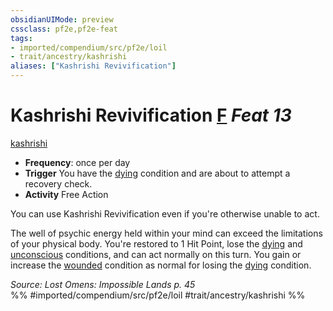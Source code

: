 ```yaml
---
obsidianUIMode: preview
cssclass: pf2e,pf2e-feat
tags:
- imported/compendium/src/pf2e/loil
- trait/ancestry/kashrishi
aliases: ["Kashrishi Revivification"]
---
```

# Kashrishi Revivification  [F](chapter-9-playing-the-game.md#Actions "Free Action") *Feat 13*  
[kashrishi](kashrishi-loil.md)  

- **Frequency**: once per day
- **Trigger** You have the [dying](conditions.md#Dying) condition and are about to attempt a recovery check.
- **Activity** Free Action

You can use Kashrishi Revivification even if you're otherwise unable to act.

The well of psychic energy held within your mind can exceed the limitations of your physical body. You're restored to 1 Hit Point, lose the [dying](conditions.md#Dying) and [unconscious](conditions.md#Unconscious) conditions, and can act normally on this turn. You gain or increase the [wounded](conditions.md#Wounded) condition as normal for losing the [dying](conditions.md#Dying) condition.

*Source: Lost Omens: Impossible Lands p. 45*  
%% #imported/compendium/src/pf2e/loil #trait/ancestry/kashrishi %%